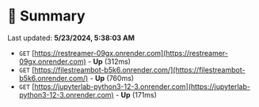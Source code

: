 # 📖 Summary
Last updated: **5/23/2024, 5:38:03 AM**

- `GET` [https://restreamer-09gx.onrender.com](https://restreamer-09gx.onrender.com) - **Up** (312ms)
- `GET` [https://filestreambot-b5k6.onrender.com/](https://filestreambot-b5k6.onrender.com/) - **Up** (760ms)
- `GET` [https://jupyterlab-python3-12-3.onrender.com](https://jupyterlab-python3-12-3.onrender.com) - **Up** (171ms)
